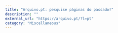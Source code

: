 ```yaml
---
title: "Arquivo.pt: pesquise páginas do passado!"
description: ""
external_url: "https://arquivo.pt/?l=pt"
category: "Miscellaneous"
---
```


